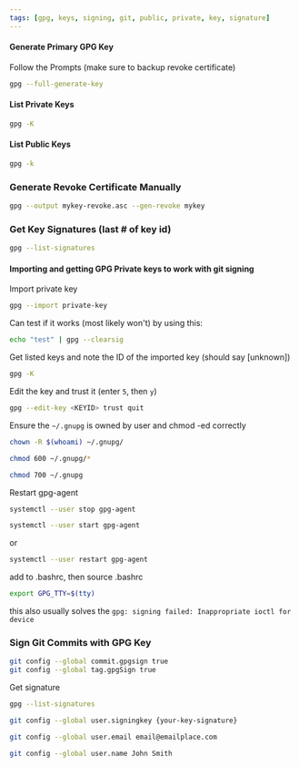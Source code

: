 ```yaml
---
tags: [gpg, keys, signing, git, public, private, key, signature]
---
```


#### Generate Primary GPG Key
Follow the Prompts (make sure to backup revoke certificate)
```bash
gpg --full-generate-key
```
#### List Private Keys
```bash
gpg -K
```
#### List Public Keys
```bash
gpg -k
```
### Generate Revoke Certificate Manually
```bash
gpg --output mykey-revoke.asc --gen-revoke mykey
```
### Get Key Signatures (last # of key id)
```bash
gpg --list-signatures
```

#### Importing and getting GPG Private keys to work with git signing
Import private key
```bash
gpg --import private-key
```
Can test if it works (most likely won't) by using this:
```bash
echo "test" | gpg --clearsig
```
Get listed keys and note the ID of the imported key (should say \[unknown\])
```bash
gpg -K
```
Edit the key and trust it (enter `5`, then `y`)
```bash
gpg --edit-key <KEYID> trust quit
```
Ensure the `~/.gnupg` is owned by user and chmod -ed correctly
```bash
chown -R $(whoami) ~/.gnupg/
```
```bash
chmod 600 ~/.gnupg/*
```
```bash
chmod 700 ~/.gnupg
```

Restart gpg-agent
```bash
systemctl --user stop gpg-agent
```
```bash
systemctl --user start gpg-agent
```
or
```bash
systemctl --user restart gpg-agent
```
add to .bashrc, then source .bashrc
```bash
export GPG_TTY=$(tty)
```
this also usually solves the `gpg: signing failed: Inappropriate ioctl for device`
### Sign Git Commits with GPG Key
```bash
git config --global commit.gpgsign true
git config --global tag.gpgSign true
```
Get signature
```bash
gpg --list-signatures
```
```bash
git config --global user.signingkey {your-key-signature}
```
```bash
git config --global user.email email@emailplace.com
```
```bash
git config --global user.name John Smith
```